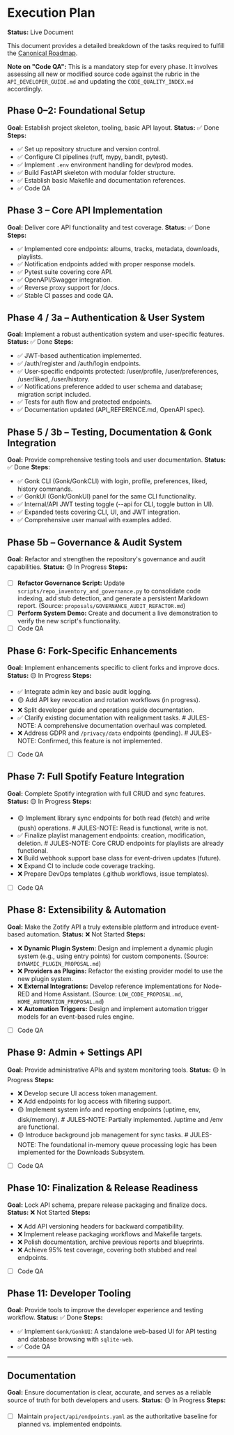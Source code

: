 # Execution Plan

**Status:** Live Document

This document provides a detailed breakdown of the tasks required to fulfill the [Canonical Roadmap](./ROADMAP.md).

**Note on "Code QA":** This is a mandatory step for every phase. It involves assessing all new or modified source code against the rubric in the `API_DEVELOPER_GUIDE.md` and updating the `CODE_QUALITY_INDEX.md` accordingly.

## Phase 0–2: Foundational Setup
**Goal:** Establish project skeleton, tooling, basic API layout.
**Status:** ✅ Done
**Steps:**
- ✅ Set up repository structure and version control.
- ✅ Configure CI pipelines (ruff, mypy, bandit, pytest).
- ✅ Implement `.env` environment handling for dev/prod modes.
- ✅ Build FastAPI skeleton with modular folder structure.
- ✅ Establish basic Makefile and documentation references.
- ✅ Code QA

## Phase 3 – Core API Implementation
**Goal:** Deliver core API functionality and test coverage.
**Status:** ✅ Done
**Steps:**
- ✅ Implemented core endpoints: albums, tracks, metadata, downloads, playlists.
- ✅ Notification endpoints added with proper response models.
- ✅ Pytest suite covering core API.
- ✅ OpenAPI/Swagger integration.
- ✅ Reverse proxy support for /docs.
- ✅ Stable CI passes and code QA.

## Phase 4 / 3a – Authentication & User System
**Goal:** Implement a robust authentication system and user-specific features.
**Status:** ✅ Done
**Steps:**
- ✅ JWT-based authentication implemented.
- ✅ /auth/register and /auth/login endpoints.
- ✅ User-specific endpoints protected: /user/profile, /user/preferences, /user/liked, /user/history.
- ✅ Notifications preference added to user schema and database; migration script included.
- ✅ Tests for auth flow and protected endpoints.
- ✅ Documentation updated (API_REFERENCE.md, OpenAPI spec).

## Phase 5 / 3b – Testing, Documentation & Gonk Integration
**Goal:** Provide comprehensive testing tools and user documentation.
**Status:** ✅ Done
**Steps:**
- ✅ Gonk CLI (Gonk/GonkCLI) with login, profile, preferences, liked, history commands.
- ✅ GonkUI (Gonk/GonkUI) panel for the same CLI functionality.
- ✅ Internal/API JWT testing toggle (--api for CLI, toggle button in UI).
- ✅ Expanded tests covering CLI, UI, and JWT integration.
- ✅ Comprehensive user manual with examples added.

## Phase 5b – Governance & Audit System
**Goal:** Refactor and strengthen the repository's governance and audit capabilities.
**Status:** 🟡 In Progress
**Steps:**
- [ ] **Refactor Governance Script:** Update `scripts/repo_inventory_and_governance.py` to consolidate code indexing, add stub detection, and generate a persistent Markdown report. (Source: `proposals/GOVERNANCE_AUDIT_REFACTOR.md`)
- [ ] **Perform System Demo:** Create and document a live demonstration to verify the new script's functionality.
- [ ] Code QA

## Phase 6: Fork-Specific Enhancements
**Goal:** Implement enhancements specific to client forks and improve docs.
**Status:** 🟡 In Progress
**Steps:**
- ✅ Integrate admin key and basic audit logging.
- 🟡 Add API key revocation and rotation workflows (in progress).
- ❌ Split developer guide and operations guide documentation.
- ✅ Clarify existing documentation with realignment tasks. # JULES-NOTE: A comprehensive documentation overhaul was completed.
- ❌ Address GDPR and `/privacy/data` endpoints (pending). # JULES-NOTE: Confirmed, this feature is not implemented.
- [ ] Code QA

## Phase 7: Full Spotify Feature Integration
**Goal:** Complete Spotify integration with full CRUD and sync features.
**Status:** 🟡 In Progress
**Steps:**
- 🟡 Implement library sync endpoints for both read (fetch) and write (push) operations. # JULES-NOTE: Read is functional, write is not.
- ✅ Finalize playlist management endpoints: creation, modification, deletion. # JULES-NOTE: Core CRUD endpoints for playlists are already functional.
- ❌ Build webhook support base class for event-driven updates (future).
- ❌ Expand CI to include code coverage tracking.
- ❌ Prepare DevOps templates (.github workflows, issue templates).
- [ ] Code QA

## Phase 8: Extensibility & Automation
**Goal:** Make the Zotify API a truly extensible platform and introduce event-based automation.
**Status:** ❌ Not Started
**Steps:**
- ❌ **Dynamic Plugin System:** Design and implement a dynamic plugin system (e.g., using entry points) for custom components. (Source: `DYNAMIC_PLUGIN_PROPOSAL.md`)
- ❌ **Providers as Plugins:** Refactor the existing provider model to use the new plugin system.
- ❌ **External Integrations:** Develop reference implementations for Node-RED and Home Assistant. (Source: `LOW_CODE_PROPOSAL.md`, `HOME_AUTOMATION_PROPOSAL.md`)
- ❌ **Automation Triggers:** Design and implement automation trigger models for an event-based rules engine.
- [ ] Code QA

## Phase 9: Admin + Settings API
**Goal:** Provide administrative APIs and system monitoring tools.
**Status:** 🟡 In Progress
**Steps:**
- ❌ Develop secure UI access token management.
- ❌ Add endpoints for log access with filtering support.
- 🟡 Implement system info and reporting endpoints (uptime, env, disk/memory). # JULES-NOTE: Partially implemented. /uptime and /env are functional.
- 🟡 Introduce background job management for sync tasks. # JULES-NOTE: The foundational in-memory queue processing logic has been implemented for the Downloads Subsystem.
- [ ] Code QA

## Phase 10: Finalization & Release Readiness
**Goal:** Lock API schema, prepare release packaging and finalize docs.
**Status:** ❌ Not Started
**Steps:**
- ❌ Add API versioning headers for backward compatibility.
- ❌ Implement release packaging workflows and Makefile targets.
- ❌ Polish documentation, archive previous reports and blueprints.
- ❌ Achieve 95% test coverage, covering both stubbed and real endpoints.
- [ ] Code QA

## Phase 11: Developer Tooling
**Goal:** Provide tools to improve the developer experience and testing workflow.
**Status:** ✅ Done
**Steps:**
- ✅ Implement `Gonk/GonkUI`: A standalone web-based UI for API testing and database browsing with `sqlite-web`.
- ✅ Code QA

---

## Documentation

**Goal:** Ensure documentation is clear, accurate, and serves as a reliable source of truth for both developers and users.
**Status:** 🟡 In Progress
**Steps:**
- [ ] Maintain `project/api/endpoints.yaml` as the authoritative baseline for planned vs. implemented endpoints.
